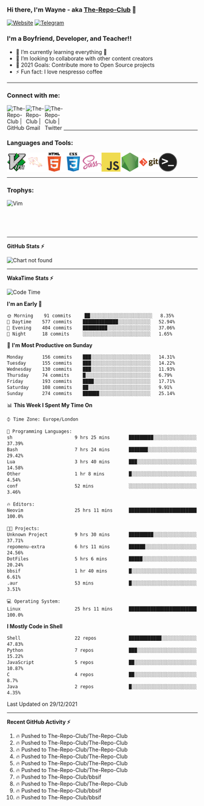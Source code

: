 ### Hi there, I'm Wayne - aka [The-Repo-Club][website] 👋

[![Website](https://img.shields.io/website?label=github.com/The-Repo-Club/&color=orange&style=flat-square&url=https://github.com/The-Repo-Club/)][website]
[![Telegram](https://img.shields.io/badge/Chat%20on-Telegram-orange.svg?color=orange&logo=telegram&style=flat-square)][telegram]

### I'm a Boyfriend, Developer, and Teacher!!

- 🌱 I’m currently learning everything 🤣
- 👯 I’m looking to collaborate with other content creators
- 🥅 2021 Goals: Contribute more to Open Source projects
- ⚡ Fun fact: I love nespresso coffee

---
### Connect with me:

[<img align="left" alt="The-Repo-Club | GitHub" width="50px" src="https://img.icons8.com/nolan/64/github.png" />][website]
[<img align="left" alt="The-Repo-Club | Gmail" width="50px" src="https://img.icons8.com/nolan/64/gmail.png" />][email]
[<img align="left" alt="The-Repo-Club | Twitter" width="50px" src="https://img.icons8.com/nolan/64/telegram-app.png" />][telegram]

[website]: https://github.com/The-Repo-Club/
[email]: mailto:wayne6324@gmail.com
[telegram]: https://t.me/TheRepoClub

<br />
<br />
<br />

---
### Languages and Tools:

<img align="left" alt="Vim" width="50px" src="https://raw.githubusercontent.com/github/explore/80688e429a7d4ef2fca1e82350fe8e3517d3494d/topics/vim/vim.png" />
<img align="left" alt="Fish" width="50px" src="https://raw.githubusercontent.com/github/explore/80688e429a7d4ef2fca1e82350fe8e3517d3494d/topics/fish/fish.png" />
<img align="left" alt="HTML5" width="50px" src="https://raw.githubusercontent.com/github/explore/80688e429a7d4ef2fca1e82350fe8e3517d3494d/topics/html/html.png" />
<img align="left" alt="CSS3" width="50px" src="https://raw.githubusercontent.com/github/explore/80688e429a7d4ef2fca1e82350fe8e3517d3494d/topics/css/css.png" />
<img align="left" alt="Sass" width="50px" src="https://raw.githubusercontent.com/github/explore/80688e429a7d4ef2fca1e82350fe8e3517d3494d/topics/sass/sass.png" />
<img align="left" alt="JavaScript" width="50px" src="https://raw.githubusercontent.com/github/explore/80688e429a7d4ef2fca1e82350fe8e3517d3494d/topics/javascript/javascript.png" />
<img align="left" alt="Node.js" width="50px" src="https://raw.githubusercontent.com/github/explore/80688e429a7d4ef2fca1e82350fe8e3517d3494d/topics/nodejs/nodejs.png" />
<img align="left" alt="Git" width="50px" src="https://raw.githubusercontent.com/github/explore/80688e429a7d4ef2fca1e82350fe8e3517d3494d/topics/git/git.png" />
<img align="left" alt="Terminal" width="50px" src="https://raw.githubusercontent.com/github/explore/80688e429a7d4ef2fca1e82350fe8e3517d3494d/topics/terminal/terminal.png" />

<br />
<br />
<br />

---
### Trophys:

<img align="left" alt="Vim" width="1200px" src="https://github-profile-trophy.vercel.app/?username=The-Repo-Club&theme=dracula&margin-w=8&margin-h=8&column=8" />

---

<br />
<br />
<br />
<br />

---
**GitHub Stats ⚡**

![Chart not found](https://github-readme-stats.vercel.app/api?username=The-Repo-Club&theme=tokyonight&show_icons=true&count_private=true&hide_border=true&include_all_commits=true&custom_title=The-Repo-Club%27s+GitHub+Stats)


---
**WakaTime Stats ⚡**

<!--START_SECTION:waka-->
![Code Time](http://img.shields.io/badge/Code%20Time-333%20hrs%2020%20mins-blue)

**I'm an Early 🐤** 

```text
🌞 Morning    91 commits     ██░░░░░░░░░░░░░░░░░░░░░░░   8.35% 
🌆 Daytime    577 commits    █████████████░░░░░░░░░░░░   52.94% 
🌃 Evening    404 commits    █████████░░░░░░░░░░░░░░░░   37.06% 
🌙 Night      18 commits     ░░░░░░░░░░░░░░░░░░░░░░░░░   1.65%

```
📅 **I'm Most Productive on Sunday** 

```text
Monday       156 commits    ███░░░░░░░░░░░░░░░░░░░░░░   14.31% 
Tuesday      155 commits    ███░░░░░░░░░░░░░░░░░░░░░░   14.22% 
Wednesday    130 commits    ███░░░░░░░░░░░░░░░░░░░░░░   11.93% 
Thursday     74 commits     █░░░░░░░░░░░░░░░░░░░░░░░░   6.79% 
Friday       193 commits    ████░░░░░░░░░░░░░░░░░░░░░   17.71% 
Saturday     108 commits    ██░░░░░░░░░░░░░░░░░░░░░░░   9.91% 
Sunday       274 commits    ██████░░░░░░░░░░░░░░░░░░░   25.14%

```


📊 **This Week I Spent My Time On** 

```text
⌚︎ Time Zone: Europe/London

💬 Programming Languages: 
sh                       9 hrs 25 mins       █████████░░░░░░░░░░░░░░░░   37.39% 
Bash                     7 hrs 24 mins       ███████░░░░░░░░░░░░░░░░░░   29.42% 
Lua                      3 hrs 40 mins       ███░░░░░░░░░░░░░░░░░░░░░░   14.58% 
Other                    1 hr 8 mins         █░░░░░░░░░░░░░░░░░░░░░░░░   4.54% 
conf                     52 mins             ░░░░░░░░░░░░░░░░░░░░░░░░░   3.46%

🔥 Editors: 
Neovim                   25 hrs 11 mins      █████████████████████████   100.0%

🐱‍💻 Projects: 
Unknown Project          9 hrs 30 mins       █████████░░░░░░░░░░░░░░░░   37.71% 
repomenu-extra           6 hrs 11 mins       ██████░░░░░░░░░░░░░░░░░░░   24.56% 
DotFiles                 5 hrs 6 mins        █████░░░░░░░░░░░░░░░░░░░░   20.24% 
bbsif                    1 hr 40 mins        █░░░░░░░░░░░░░░░░░░░░░░░░   6.61% 
.aur                     53 mins             █░░░░░░░░░░░░░░░░░░░░░░░░   3.51%

💻 Operating System: 
Linux                    25 hrs 11 mins      █████████████████████████   100.0%

```

**I Mostly Code in Shell** 

```text
Shell                    22 repos            ████████████░░░░░░░░░░░░░   47.83% 
Python                   7 repos             ███░░░░░░░░░░░░░░░░░░░░░░   15.22% 
JavaScript               5 repos             ██░░░░░░░░░░░░░░░░░░░░░░░   10.87% 
C                        4 repos             ██░░░░░░░░░░░░░░░░░░░░░░░   8.7% 
Java                     2 repos             █░░░░░░░░░░░░░░░░░░░░░░░░   4.35%

```



 Last Updated on 29/12/2021
<!--END_SECTION:waka-->

---

**Recent GitHub Activity :zap:**

<!--START_SECTION:activity-->
1. 🔥 Pushed to The-Repo-Club/The-Repo-Club
2. 🔥 Pushed to The-Repo-Club/The-Repo-Club
3. 🔥 Pushed to The-Repo-Club/The-Repo-Club
4. 🔥 Pushed to The-Repo-Club/The-Repo-Club
5. 🔥 Pushed to The-Repo-Club/The-Repo-Club
6. 🔥 Pushed to The-Repo-Club/The-Repo-Club
7. 🔥 Pushed to The-Repo-Club/bbsif
8. 🔥 Pushed to The-Repo-Club/The-Repo-Club
9. 🔥 Pushed to The-Repo-Club/bbsif
10. 🔥 Pushed to The-Repo-Club/bbsif
<!--END_SECTION:activity-->